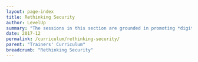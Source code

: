 ```yaml
---
layout: page-index
title: Rethinking Security
author: LevelUp
summary: "The sessions in this section are grounded in promoting *digital autonomy* - the idea that tools and technology don’t have magic superpowers over us, and that *we* are the ones who decide what we give them access to. By empowering participants to develop a personalized understanding of digital security concepts, they come away equipped with the information they need to make their own decisions about which tools and practices are best for them. "
date: 2017-12
permalink: /curriculum/rethinking-security/
parent: "Trainers' Curriculum"
breadcrumb: "Rethinking Security"
---
```

